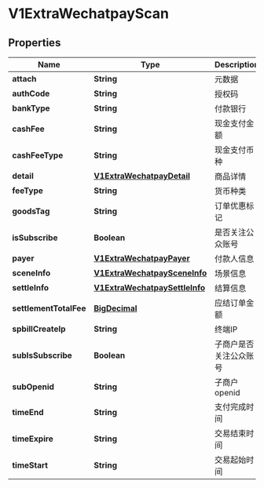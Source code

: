 
# V1ExtraWechatpayScan

## Properties
Name | Type | Description | Notes
------------ | ------------- | ------------- | -------------
**attach** | **String** | 元数据 |  [optional]
**authCode** | **String** | 授权码 | 
**bankType** | **String** | 付款银行 | 
**cashFee** | **String** | 现金支付金额 | 
**cashFeeType** | **String** | 现金支付币种 | 
**detail** | [**V1ExtraWechatpayDetail**](V1ExtraWechatpayDetail.md) | 商品详情 |  [optional]
**feeType** | **String** | 货币种类 | 
**goodsTag** | **String** | 订单优惠标记 | 
**isSubscribe** | **Boolean** | 是否关注公众账号 | 
**payer** | [**V1ExtraWechatpayPayer**](V1ExtraWechatpayPayer.md) | 付款人信息 |  [optional]
**sceneInfo** | [**V1ExtraWechatpaySceneInfo**](V1ExtraWechatpaySceneInfo.md) | 场景信息 |  [optional]
**settleInfo** | [**V1ExtraWechatpaySettleInfo**](V1ExtraWechatpaySettleInfo.md) | 结算信息 |  [optional]
**settlementTotalFee** | [**BigDecimal**](BigDecimal.md) | 应结订单金额 | 
**spbillCreateIp** | **String** | 终端IP | 
**subIsSubscribe** | **Boolean** | 子商户是否关注公众账号 | 
**subOpenid** | **String** | 子商户openid | 
**timeEnd** | **String** | 支付完成时间 | 
**timeExpire** | **String** | 交易结束时间 | 
**timeStart** | **String** | 交易起始时间 | 



